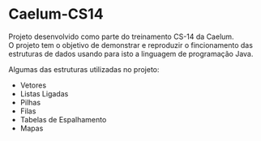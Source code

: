 # Caelum-CS14

Projeto desenvolvido como parte do treinamento CS-14 da Caelum.<br/>
O projeto tem o objetivo de demonstrar e reproduzir o fincionamento das estruturas de dados usando para isto a linguagem de programação Java.<br/>

Algumas das estruturas utilizadas no projeto:<br/>
* Vetores
* Listas Ligadas
* Pilhas
* Filas
* Tabelas de Espalhamento
* Mapas
